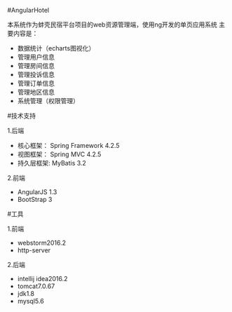 #AngularHotel

本系统作为蚌壳民宿平台项目的web资源管理端，使用ng开发的单页应用系统
主要内容是：

 * 数据统计（echarts图视化）
 * 管理用户信息
 * 管理房间信息
 * 管理投诉信息
 * 管理订单信息
 * 管理地区信息
 * 系统管理（权限管理）
    
    
#技术支持

1.后端
* 核心框架： Spring Framework 4.2.5
* 视图框架： Spring MVC 4.2.5
* 持久层框架: MyBatis 3.2

2.前端
* AngularJS 1.3
* BootStrap 3


#工具

1.前端
* webstorm2016.2
* http-server

2.后端
* intellij idea2016.2
* tomcat7.0.67
* jdk1.8
* mysql5.6





